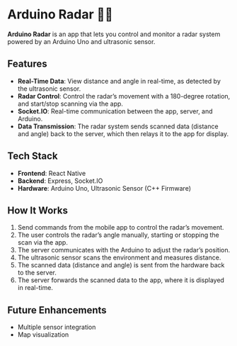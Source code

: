 # Arduino Radar 📱📡  

**Arduino Radar** is an app that lets you control and monitor a radar system powered by an Arduino Uno and ultrasonic sensor.

## Features  

- **Real-Time Data**: View distance and angle in real-time, as detected by the ultrasonic sensor.  
- **Radar Control**: Control the radar’s movement with a 180-degree rotation, and start/stop scanning via the app.  
- **Socket.IO**: Real-time communication between the app, server, and Arduino.  
- **Data Transmission**: The radar system sends scanned data (distance and angle) back to the server, which then relays it to the app for display.  

## Tech Stack  

- **Frontend**: React Native  
- **Backend**: Express, Socket.IO  
- **Hardware**: Arduino Uno, Ultrasonic Sensor (C++ Firmware)  

## How It Works  

1. Send commands from the mobile app to control the radar’s movement.  
2. The user controls the radar’s angle manually, starting or stopping the scan via the app.  
3. The server communicates with the Arduino to adjust the radar’s position.  
4. The ultrasonic sensor scans the environment and measures distance.  
5. The scanned data (distance and angle) is sent from the hardware back to the server.  
6. The server forwards the scanned data to the app, where it is displayed in real-time.  

## Future Enhancements  

- Multiple sensor integration  
- Map visualization
